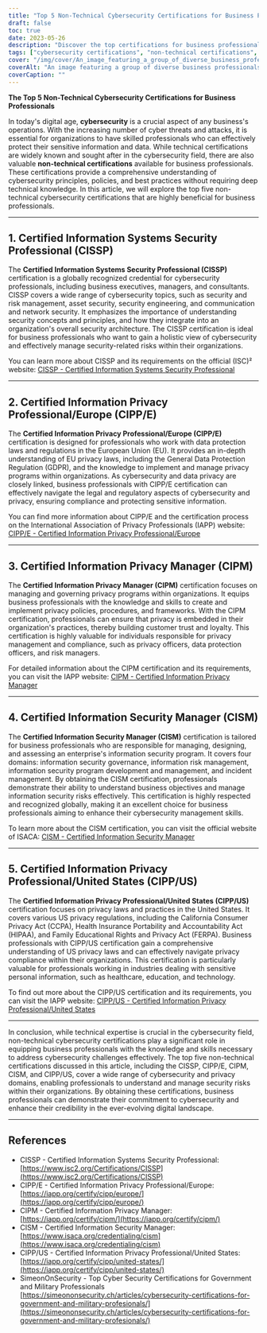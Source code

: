 ```yaml
---
title: "Top 5 Non-Technical Cybersecurity Certifications for Business Professionals"
draft: false
toc: true
date: 2023-05-26
description: "Discover the top certifications for business professionals to enhance cybersecurity skills and protect sensitive data."
tags: ["cybersecurity certifications", "non-technical certifications", "business professionals", "information security", "privacy management", "cybersecurity skills", "data protection", "certification programs", "CISSP", "CIPP E", "CIPM", "CISM", "CIPP US", "security governance", "privacy regulations", "compliance", "risk management", "information privacy", "business security", "data privacy"]
cover: "/img/cover/An_image_featuring_a_group_of_diverse_business_professional.png"
coverAlt: "An image featuring a group of diverse business professionals collaborating on a digital platform with lock icons symbolizing cybersecurity."
coverCaption: ""
---
```


**The Top 5 Non-Technical Cybersecurity Certifications for Business Professionals**

In today's digital age, **cybersecurity** is a crucial aspect of any business's operations. With the increasing number of cyber threats and attacks, it is essential for organizations to have skilled professionals who can effectively protect their sensitive information and data. While technical certifications are widely known and sought after in the cybersecurity field, there are also valuable **non-technical certifications** available for business professionals. These certifications provide a comprehensive understanding of cybersecurity principles, policies, and best practices without requiring deep technical knowledge. In this article, we will explore the top five non-technical cybersecurity certifications that are highly beneficial for business professionals.

______

## 1. Certified Information Systems Security Professional (CISSP)

The **Certified Information Systems Security Professional (CISSP)** certification is a globally recognized credential for cybersecurity professionals, including business executives, managers, and consultants. CISSP covers a wide range of cybersecurity topics, such as security and risk management, asset security, security engineering, and communication and network security. It emphasizes the importance of understanding security concepts and principles, and how they integrate into an organization's overall security architecture. The CISSP certification is ideal for business professionals who want to gain a holistic view of cybersecurity and effectively manage security-related risks within their organizations.

You can learn more about CISSP and its requirements on the official (ISC)² website: [CISSP - Certified Information Systems Security Professional](https://www.isc2.org/Certifications/CISSP)

______

## 2. Certified Information Privacy Professional/Europe (CIPP/E)

The **Certified Information Privacy Professional/Europe (CIPP/E)** certification is designed for professionals who work with data protection laws and regulations in the European Union (EU). It provides an in-depth understanding of EU privacy laws, including the General Data Protection Regulation (GDPR), and the knowledge to implement and manage privacy programs within organizations. As cybersecurity and data privacy are closely linked, business professionals with CIPP/E certification can effectively navigate the legal and regulatory aspects of cybersecurity and privacy, ensuring compliance and protecting sensitive information.

You can find more information about CIPP/E and the certification process on the International Association of Privacy Professionals (IAPP) website: [CIPP/E - Certified Information Privacy Professional/Europe](https://iapp.org/certify/cipp/europe/)

______

## 3. Certified Information Privacy Manager (CIPM)

The **Certified Information Privacy Manager (CIPM)** certification focuses on managing and governing privacy programs within organizations. It equips business professionals with the knowledge and skills to create and implement privacy policies, procedures, and frameworks. With the CIPM certification, professionals can ensure that privacy is embedded in their organization's practices, thereby building customer trust and loyalty. This certification is highly valuable for individuals responsible for privacy management and compliance, such as privacy officers, data protection officers, and risk managers.

For detailed information about the CIPM certification and its requirements, you can visit the IAPP website: [CIPM - Certified Information Privacy Manager](https://iapp.org/certify/cipm/)

______

## 4. Certified Information Security Manager (CISM)

The **Certified Information Security Manager (CISM)** certification is tailored for business professionals who are responsible for managing, designing, and assessing an enterprise's information security program. It covers four domains: information security governance, information risk management, information security program development and management, and incident management. By obtaining the CISM certification, professionals demonstrate their ability to understand business objectives and manage information security risks effectively. This certification is highly respected and recognized globally, making it an excellent choice for business professionals aiming to enhance their cybersecurity management skills.

To learn more about the CISM certification, you can visit the official website of ISACA: [CISM - Certified Information Security Manager](https://www.isaca.org/credentialing/cism)

______

## 5. Certified Information Privacy Professional/United States (CIPP/US)

The **Certified Information Privacy Professional/United States (CIPP/US)** certification focuses on privacy laws and practices in the United States. It covers various US privacy regulations, including the California Consumer Privacy Act (CCPA), Health Insurance Portability and Accountability Act (HIPAA), and Family Educational Rights and Privacy Act (FERPA). Business professionals with CIPP/US certification gain a comprehensive understanding of US privacy laws and can effectively navigate privacy compliance within their organizations. This certification is particularly valuable for professionals working in industries dealing with sensitive personal information, such as healthcare, education, and technology.

To find out more about the CIPP/US certification and its requirements, you can visit the IAPP website: [CIPP/US - Certified Information Privacy Professional/United States](https://iapp.org/certify/cipp/united-states/)

______

In conclusion, while technical expertise is crucial in the cybersecurity field, non-technical cybersecurity certifications play a significant role in equipping business professionals with the knowledge and skills necessary to address cybersecurity challenges effectively. The top five non-technical certifications discussed in this article, including the CISSP, CIPP/E, CIPM, CISM, and CIPP/US, cover a wide range of cybersecurity and privacy domains, enabling professionals to understand and manage security risks within their organizations. By obtaining these certifications, business professionals can demonstrate their commitment to cybersecurity and enhance their credibility in the ever-evolving digital landscape.

______

## References

- CISSP - Certified Information Systems Security Professional: [https://www.isc2.org/Certifications/CISSP](https://www.isc2.org/Certifications/CISSP)
- CIPP/E - Certified Information Privacy Professional/Europe: [https://iapp.org/certify/cipp/europe/](https://iapp.org/certify/cipp/europe/)
- CIPM - Certified Information Privacy Manager: [https://iapp.org/certify/cipm/](https://iapp.org/certify/cipm/)
- CISM - Certified Information Security Manager: [https://www.isaca.org/credentialing/cism](https://www.isaca.org/credentialing/cism)
- CIPP/US - Certified Information Privacy Professional/United States: [https://iapp.org/certify/cipp/united-states/](https://iapp.org/certify/cipp/united-states/)
- SimeonOnSecurity - Top Cyber Security Certifications for Government and Military Professionals  [https://simeononsecurity.ch/articles/cybersecurity-certifications-for-government-and-military-profesionals/](https://simeononsecurity.ch/articles/cybersecurity-certifications-for-government-and-military-profesionals/)
